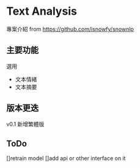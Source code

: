# Text Analysis 

專案介紹
from https://github.com/isnowfy/snownlp

## 主要功能

選用
* 文本情緒
* 文本摘要

## 版本更迭

v0.1 新增繁體版

## ToDo

[]retrain model
[]add api or other interface on it

